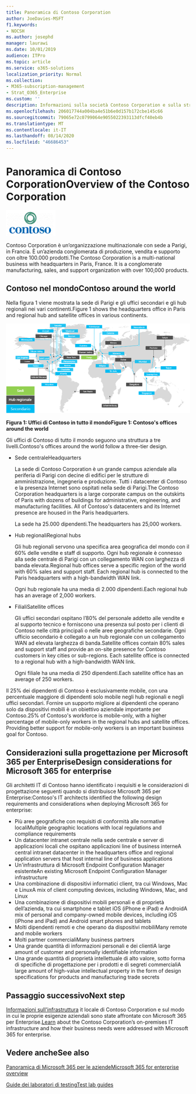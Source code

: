 ```yaml
---
title: Panoramica di Contoso Corporation
author: JoeDavies-MSFT
f1.keywords:
- NOCSH
ms.author: josephd
manager: laurawi
ms.date: 10/01/2019
audience: ITPro
ms.topic: article
ms.service: o365-solutions
localization_priority: Normal
ms.collection:
- M365-subscription-management
- Strat_O365_Enterprise
ms.custom: ''
description: Informazioni sulla società Contoso Corporation e sulla struttura a livelli dei suoi uffici nel mondo.
ms.openlocfilehash: 206017744a004ba4e51b6e0d157b172cbe145c66
ms.sourcegitcommit: 79065e72c0799064e9055022393113dfcf40eb4b
ms.translationtype: MT
ms.contentlocale: it-IT
ms.lasthandoff: 08/14/2020
ms.locfileid: "46686453"
---
```

# <a name="overview-of-the-contoso-corporation"></a><span data-ttu-id="e5aa9-103">Panoramica di Contoso Corporation</span><span class="sxs-lookup"><span data-stu-id="e5aa9-103">Overview of the Contoso Corporation</span></span>

![Contoso Corporation](../media/contoso-overview/contoso-icon.png)

<span data-ttu-id="e5aa9-p101">Contoso Corporation è un’organizzazione multinazionale con sede a Parigi, in Francia. È un’azienda conglomerata di produzione, vendita e supporto con oltre 100.000 prodotti.</span><span class="sxs-lookup"><span data-stu-id="e5aa9-p101">The Contoso Corporation is a multi-national business with headquarters in Paris, France. It is a conglomerate manufacturing, sales, and support organization with over 100,000 products.</span></span>

## <a name="contoso-around-the-world"></a><span data-ttu-id="e5aa9-107">Contoso nel mondo</span><span class="sxs-lookup"><span data-stu-id="e5aa9-107">Contoso around the world</span></span>

<span data-ttu-id="e5aa9-108">Nella figura 1 viene mostrata la sede di Parigi e gli uffici secondari e gli hub regionali nei vari continenti.</span><span class="sxs-lookup"><span data-stu-id="e5aa9-108">Figure 1 shows the headquarters office in Paris and regional hub and satellite offices in various continents.</span></span>

![Uffici di Contoso in tutto il mondo](../media/contoso-overview/contoso-overview-fig1.png)

<span data-ttu-id="e5aa9-110">**Figura 1: Uffici di Contoso in tutto il mondo**</span><span class="sxs-lookup"><span data-stu-id="e5aa9-110">**Figure 1: Contoso's offices around the world**</span></span>
 
<span data-ttu-id="e5aa9-111">Gli uffici di Contoso di tutto il mondo seguono una struttura a tre livelli.</span><span class="sxs-lookup"><span data-stu-id="e5aa9-111">Contoso's offices around the world follow a three-tier design.</span></span>

- <span data-ttu-id="e5aa9-112">Sede centrale</span><span class="sxs-lookup"><span data-stu-id="e5aa9-112">Headquarters</span></span>

  <span data-ttu-id="e5aa9-p102">La sede di Contoso Corporation è un grande campus aziendale alla periferia di Parigi con decine di edifici per le strutture di amministrazione, ingegneria e produzione. Tutti i datacenter di Contoso e la presenza Internet sono ospitati nella sede di Parigi.</span><span class="sxs-lookup"><span data-stu-id="e5aa9-p102">The Contoso Corporation headquarters is a large corporate campus on the outskirts of Paris with dozens of buildings for administrative, engineering, and manufacturing facilities. All of Contoso's datacenters and its Internet presence are housed in the Paris headquarters.</span></span>

  <span data-ttu-id="e5aa9-115">La sede ha 25.000 dipendenti.</span><span class="sxs-lookup"><span data-stu-id="e5aa9-115">The headquarters has 25,000 workers.</span></span>

- <span data-ttu-id="e5aa9-116">Hub regionali</span><span class="sxs-lookup"><span data-stu-id="e5aa9-116">Regional hubs</span></span>

  <span data-ttu-id="e5aa9-p103">Gli hub regionali servono una specifica area geografica del mondo con il 60% delle vendite e staff di supporto. Ogni hub regionale è connesso alla sede centrale di Parigi con un collegamento WAN con larghezza di banda elevata.</span><span class="sxs-lookup"><span data-stu-id="e5aa9-p103">Regional hub offices serve a specific region of the world with 60% sales and support staff. Each regional hub is connected to the Paris headquarters with a high-bandwidth WAN link.</span></span>

  <span data-ttu-id="e5aa9-119">Ogni hub regionale ha una media di 2.000 dipendenti.</span><span class="sxs-lookup"><span data-stu-id="e5aa9-119">Each regional hub has an average of 2,000 workers.</span></span>

- <span data-ttu-id="e5aa9-120">Filiali</span><span class="sxs-lookup"><span data-stu-id="e5aa9-120">Satellite offices</span></span>

  <span data-ttu-id="e5aa9-p104">Gli uffici secondari ospitano l’80% del personale addetto alle vendite e al supporto tecnico e forniscono una presenza sul posto per i clienti di Contoso nelle città principali o nelle aree geografiche secondarie. Ogni ufficio secondario è collegato a un hub regionale con un collegamento WAN ad elevata larghezza di banda.</span><span class="sxs-lookup"><span data-stu-id="e5aa9-p104">Satellite offices contain 80% sales and support staff and provide an on-site presence for Contoso customers in key cities or sub-regions. Each satellite office is connected to a regional hub with a high-bandwidth WAN link.</span></span>

  <span data-ttu-id="e5aa9-123">Ogni filiale ha una media di 250 dipendenti.</span><span class="sxs-lookup"><span data-stu-id="e5aa9-123">Each satellite office has an average of 250 workers.</span></span>

<span data-ttu-id="e5aa9-p105">Il 25% dei dipendenti di Contoso è esclusivamente mobile, con una percentuale maggiore di dipendenti solo mobile negli hub regionali e negli uffici secondari. Fornire un supporto migliore ai dipendenti che operano solo da dispositivi mobili è un obiettivo aziendale importante per Contoso.</span><span class="sxs-lookup"><span data-stu-id="e5aa9-p105">25% of Contoso's workforce is mobile-only, with a higher percentage of mobile-only workers in the regional hubs and satellite offices. Providing better support for mobile-only workers is an important business goal for Contoso.</span></span>

## <a name="design-considerations-for-microsoft-365-for-enterprise"></a><span data-ttu-id="e5aa9-126">Considerazioni sulla progettazione per Microsoft 365 per Enterprise</span><span class="sxs-lookup"><span data-stu-id="e5aa9-126">Design considerations for Microsoft 365 for enterprise</span></span>

<span data-ttu-id="e5aa9-127">Gli architetti IT di Contoso hanno identificato i requisiti e le considerazioni di progettazione seguenti quando si distribuisce Microsoft 365 per Enterprise:</span><span class="sxs-lookup"><span data-stu-id="e5aa9-127">Contoso's IT architects identified the following design requirements and considerations when deploying Microsoft 365 for enterprise:</span></span> 

- <span data-ttu-id="e5aa9-128">Più aree geografiche con requisiti di conformità alle normative locali</span><span class="sxs-lookup"><span data-stu-id="e5aa9-128">Multiple geographic locations with local regulations and compliance requirements</span></span>
- <span data-ttu-id="e5aa9-129">Un datacenter intranet centrale nella sede centrale e server di applicazioni locali che ospitano applicazioni line of business interne</span><span class="sxs-lookup"><span data-stu-id="e5aa9-129">A central intranet datacenter in the headquarters office and regional application servers that host internal line of business applications</span></span>
- <span data-ttu-id="e5aa9-130">Un'infrastruttura di Microsoft Endpoint Configuration Manager esistente</span><span class="sxs-lookup"><span data-stu-id="e5aa9-130">An existing Microsoft Endpoint Configuration Manager infrastructure</span></span>
- <span data-ttu-id="e5aa9-131">Una combinazione di dispositivi informatici client, tra cui Windows, Mac e Linux</span><span class="sxs-lookup"><span data-stu-id="e5aa9-131">A mix of client computing devices, including Windows, Mac, and Linux</span></span>
- <span data-ttu-id="e5aa9-132">Una combinazione di dispositivi mobili personali e di proprietà dell’azienda, tra cui smartphone e tablet iOS (iPhone e iPad) e Android</span><span class="sxs-lookup"><span data-stu-id="e5aa9-132">A mix of personal and company-owned mobile devices, including iOS (iPhone and iPad) and Android smart phones and tablets</span></span>
- <span data-ttu-id="e5aa9-133">Molti dipendenti remoti e che operano da dispositivi mobili</span><span class="sxs-lookup"><span data-stu-id="e5aa9-133">Many remote and mobile workers</span></span>
- <span data-ttu-id="e5aa9-134">Molti partner commerciali</span><span class="sxs-lookup"><span data-stu-id="e5aa9-134">Many business partners</span></span>
- <span data-ttu-id="e5aa9-135">Una grande quantità di informazioni personali e dei clienti</span><span class="sxs-lookup"><span data-stu-id="e5aa9-135">A large amount of customer and personally identifiable information</span></span>
- <span data-ttu-id="e5aa9-136">Una grande quantità di proprietà intellettuale di alto valore, sotto forma di specifiche di progettazione per i prodotti e di segreti commerciali</span><span class="sxs-lookup"><span data-stu-id="e5aa9-136">A large amount of high-value intellectual property in the form of design specifications for products and manufacturing trade secrets</span></span>

## <a name="next-step"></a><span data-ttu-id="e5aa9-137">Passaggio successivo</span><span class="sxs-lookup"><span data-stu-id="e5aa9-137">Next step</span></span>

<span data-ttu-id="e5aa9-138">[Informazioni sull'infrastruttura](contoso-infra-needs.md) it locale di Contoso Corporation e sul modo in cui le proprie esigenze aziendali sono state affrontate con Microsoft 365 per Enterprise.</span><span class="sxs-lookup"><span data-stu-id="e5aa9-138">[Learn](contoso-infra-needs.md) about the Contoso Corporation’s on-premises IT infrastructure and how their business needs were addressed with Microsoft 365 for enterprise.</span></span>

## <a name="see-also"></a><span data-ttu-id="e5aa9-139">Vedere anche</span><span class="sxs-lookup"><span data-stu-id="e5aa9-139">See also</span></span>

[<span data-ttu-id="e5aa9-140">Panoramica di Microsoft 365 per le aziende</span><span class="sxs-lookup"><span data-stu-id="e5aa9-140">Microsoft 365 for enterprise overview</span></span>](microsoft-365-overview.md)

[<span data-ttu-id="e5aa9-141">Guide dei laboratori di testing</span><span class="sxs-lookup"><span data-stu-id="e5aa9-141">Test lab guides</span></span>](m365-enterprise-test-lab-guides.md)



